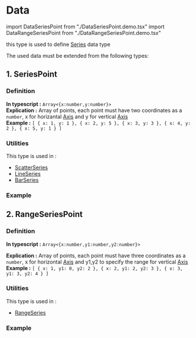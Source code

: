 # Data

import DataSeriesPoint from "./DataSeriesPoint.demo.tsx"
import DataRangeSeriesPoint from "./DataRangeSeriesPoint.demo.tsx"

this type is used to define [Series](../100_series/000_intro.md) data type

The used data must be extended from the following types:

## 1. SeriesPoint

### Definition

**In typescript :** `Array<{x:number,y:number}>`<br/>
**Explication :** Array of points, each point must have two coordinates as a `number`, x for horizantal [Axis](../200_axes/000_intro.md) and y for vertical [Axis](../200_axes/000_intro.md)<br/>
**Example :**
`[ { x: 1, y: 1 }, { x: 2, y: 5 }, { x: 3, y: 3 }, { x: 4, y: 2 }, { x: 5, y: 1 } ] `

### Utilities

This type is used in :

- [ScatterSeries](../100_series/100_scatterSeries.md)
- [LineSeries](../100_series/200_lineSeries.md)
- [BarSeries](../100_series/300_barSeries.md)

### Example

<DataSeriesPoint/>

## 2. RangeSeriesPoint

### Definition

**In typescript :** `Array<{x:number,y1:number,y2:number}>`<br/>

**Explication :** Array of points, each point must have three coordinates as a `number`, x for horizontal [Axis](../200_axes/000_intro.md) and y1,y2 to specify the range for vertical [Axis](../200_axes/000_intro.md)<br/>
**Example :**
`[ { x: 1, y1: 0, y2: 2 }, { x: 2, y1: 2, y2: 3 }, { x: 3, y1: 3, y2: 4 } ]`

### Utilities

This type is used in :

- [RangeSeries](../100_series/500_rangeSeries.md)

### Example

<DataRangeSeriesPoint/>
